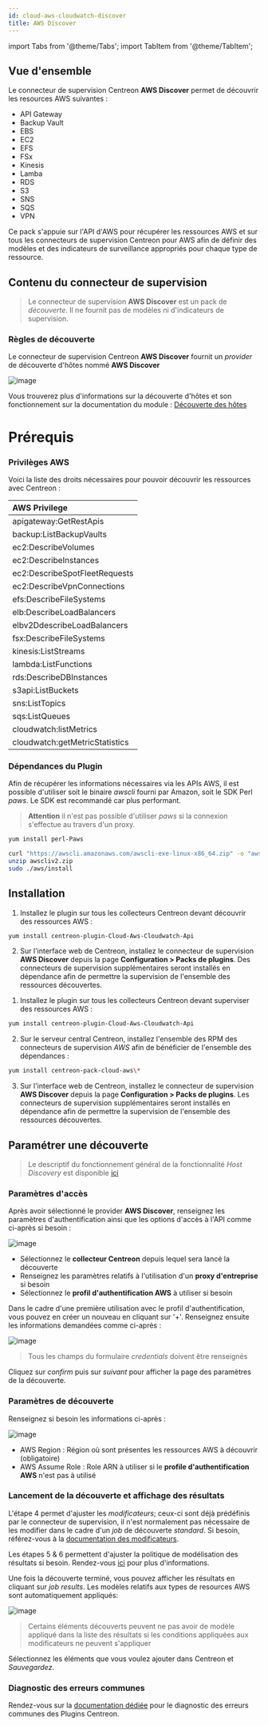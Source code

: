 ```yaml
---
id: cloud-aws-cloudwatch-discover
title: AWS Discover
---
```

import Tabs from '@theme/Tabs';
import TabItem from '@theme/TabItem';


## Vue d'ensemble

Le connecteur de supervision Centreon **AWS Discover** permet de découvrir les resources AWS suivantes :
* API Gateway
* Backup Vault
* EBS
* EC2
* EFS
* FSx
* Kinesis
* Lamba
* RDS
* S3
* SNS
* SQS
* VPN

Ce pack s'appuie sur l'API d'AWS pour récupérer les ressources AWS et sur tous les connecteurs de supervision Centreon
pour AWS afin de définir des modèles et des indicateurs de surveillance appropriés pour chaque type de ressource.

## Contenu du connecteur de supervision

> Le connecteur de supervision **AWS Discover** est un pack de *découverte*. Il ne fournit pas de modèles ni d'indicateurs de supervision.

### Règles de découverte

Le connecteur de supervision Centreon **AWS Discover** fournit un *provider* de découverte d'hôtes nommé **AWS Discover**

![image](../../../assets/integrations/plugin-packs/procedures/cloud-aws-cloudwatch-discover-provider.png)

Vous trouverez plus d'informations sur la découverte d'hôtes et son fonctionnement sur la documentation du module :
[Découverte des hôtes](/docs/monitoring/discovery/hosts-discovery)

# Prérequis

### Privilèges AWS

Voici la liste des droits nécessaires pour pouvoir découvrir les ressources avec Centreon :

| AWS Privilege                  | 
|:-------------------------------|
| apigateway:GetRestApis         |
| backup:ListBackupVaults        |
| ec2:DescribeVolumes            |
| ec2:DescribeInstances          |
| ec2:DescribeSpotFleetRequests  |
| ec2:DescribeVpnConnections     |
| efs:DescribeFileSystems        |
| elb:DescribeLoadBalancers      |
| elbv2DdescribeLoadBalancers    |
| fsx:DescribeFileSystems        |
| kinesis:ListStreams            |
| lambda:ListFunctions           |
| rds:DescribeDBInstances        |
| s3api:ListBuckets              |
| sns:ListTopics                 | 
| sqs:ListQueues                 |
| cloudwatch:listMetrics         | 
| cloudwatch:getMetricStatistics |

### Dépendances du Plugin

Afin de récupérer les informations nécessaires via les APIs AWS, il est possible d'utiliser soit le binaire *awscli* fourni par Amazon, soit le SDK Perl *paws*. Le SDK est recommandé car plus performant. 

> **Attention** il n'est pas possible d'utiliser *paws* si la connexion s'effectue au travers d'un proxy.

<Tabs groupId="sync">
<TabItem value="perl-Paws-installation" label="perl-Paws-installation">

```bash
yum install perl-Paws
```

</TabItem>
<TabItem value="aws-cli-installation" label="aws-cli-installation">

```bash
curl "https://awscli.amazonaws.com/awscli-exe-linux-x86_64.zip" -o "awscliv2.zip"
unzip awscliv2.zip
sudo ./aws/install
```

</TabItem>
</Tabs>

## Installation

<Tabs groupId="sync">
<TabItem value="Online License" label="Online License">

1. Installez le plugin sur tous les collecteurs Centreon devant découvrir des ressources AWS :

```bash
yum install centreon-plugin-Cloud-Aws-Cloudwatch-Api
```

2. Sur l'interface web de Centreon, installez le connecteur de supervision **AWS Discover** depuis la page **Configuration > Packs de plugins**.
Des connecteurs de supervision supplémentaires seront installés en dépendance afin de permettre la supervision de l'ensemble des ressources découvertes.


</TabItem>
<TabItem value="Offline License" label="Offline License">

1. Installez le plugin sur tous les collecteurs Centreon devant superviser des ressources AWS :

```bash
yum install centreon-plugin-Cloud-Aws-Cloudwatch-Api
```

2. Sur le serveur central Centreon, installez l'ensemble des RPM des connecteurs de supervision *AWS* afin de bénéficier de l'ensemble des dépendances :

```bash
yum install centreon-pack-cloud-aws\*
```

3. Sur l'interface web de Centreon, installez le connecteur de supervision **AWS Discover** depuis la page **Configuration > Packs de plugins**.
Les connecteurs de supervision supplémentaires seront installés en dépendance afin de permettre la supervision de l'ensemble des ressources découvertes.

</TabItem>
</Tabs>

## Paramétrer une découverte

> Le descriptif du fonctionnement général de la fonctionnalité *Host Discovery* est disponible [ici](/docs/monitoring/discovery/hosts-discovery)

### Paramètres d'accès

Après avoir sélectionné le provider **AWS Discover**, renseignez les paramètres d'authentification ainsi que les options 
d'accès à l'API comme ci-après si besoin :

![image](../../../assets/integrations/plugin-packs/procedures/cloud-aws-cloudwatch-discover-accessparameters.png)

- Sélectionnez le **collecteur Centreon** depuis lequel sera lancé la découverte
- Renseignez les paramètres relatifs à l'utilisation d'un **proxy d'entreprise** si besoin
- Sélectionnez le **profil d'authentification AWS** à utiliser si besoin

Dans le cadre d'une première utilisation avec le profil d'authentification, vous pouvez en créer un nouveau en cliquant sur '+'. Renseignez ensuite
les informations demandées comme ci-après :

![image](../../../assets/integrations/plugin-packs/procedures/cloud-aws-cloudwatch-discover-credentials.png)

> Tous les champs du formulaire *credentials* doivent être renseignés

Cliquez sur *confirm* puis sur *suivant* pour afficher la page des paramètres de la découverte.

### Paramètres de découverte

Renseignez si besoin les informations ci-après :

![image](../../../assets/integrations/plugin-packs/procedures/cloud-aws-cloudwatch-discover-discoparameters.png)

- AWS Region : Région où sont présentes les ressources AWS à découvrir (obligatoire)
- AWS Assume Role : Role ARN à utiliser si le **profile d'authentification AWS** n'est pas à utilisé

### Lancement de la découverte et affichage des résultats

L'étape 4 permet d'ajuster les *modificateurs*; ceux-ci sont déjà prédéfinis par le connecteur de supervision, il n'est normalement pas
nécessaire de les modifier dans le cadre d'un *job* de découverte *standard*. Si besoin, référez-vous à la 
[documentation des modificateurs](/docs/monitoring/discovery/hosts-discovery#comment-utiliser-les-modificateurs).

Les étapes 5 & 6 permettent d'ajuster la politique de modélisation des résultats si besoin. Rendez-vous 
[ici](/docs/monitoring/discovery/hosts-discovery#définir-les-politiques-danalyse-et-de-mise-à-jour) pour plus d'informations.

Une fois la découverte terminé, vous pouvez afficher les résultats en cliquant sur *job results*. Les modèles relatifs aux types de resources
AWS sont automatiquement appliqués:

![image](../../../assets/integrations/plugin-packs/procedures/cloud-aws-cloudwatch-discover-results.png)

> Certains éléments découverts peuvent ne pas avoir de modèle appliqué dans la liste des résultats si les conditions 
> appliquées aux modificateurs ne peuvent s'appliquer

Sélectionnez les éléments que vous voulez ajouter dans Centreon et *Sauvegardez*.

### Diagnostic des erreurs communes

Rendez-vous sur la [documentation dédiée](../getting-started/how-to-guides/troubleshooting-plugins.md)
pour le diagnostic des erreurs communes des Plugins Centreon.